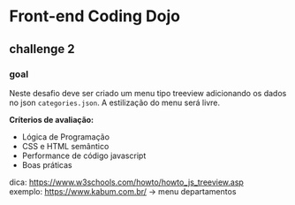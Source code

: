 # Front-end Coding Dojo

## challenge 2

### goal

Neste desafio deve ser criado um menu tipo treeview adicionando os dados no json `categories.json`. A estilização do menu será livre.<br>

**Críterios de avaliação:**

- Lógica de Programação
- CSS e HTML semântico
- Performance de código javascript
- Boas práticas

dica: https://www.w3schools.com/howto/howto_js_treeview.asp<br>
exemplo: https://www.kabum.com.br/ -> menu departamentos